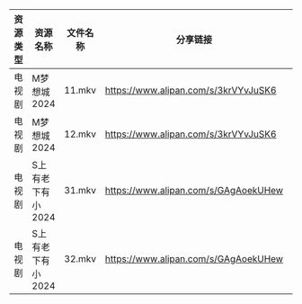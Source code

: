 | 资源类型 | 资源名称        | 文件名称   | 分享链接                                 | 更新时间                |
| ---- | ----------- | ------ | ------------------------------------ | ------------------- |
| 电视剧  | M梦想城2024    | 11.mkv | https://www.alipan.com/s/3krVYvJuSK6 | 2024-07-17 00:05:47 |
| 电视剧  | M梦想城2024    | 12.mkv | https://www.alipan.com/s/3krVYvJuSK6 | 2024-07-17 00:05:47 |
| 电视剧  | S上有老下有小2024 | 31.mkv | https://www.alipan.com/s/GAgAoekUHew | 2024-07-17 00:06:02 |
| 电视剧  | S上有老下有小2024 | 32.mkv | https://www.alipan.com/s/GAgAoekUHew | 2024-07-17 00:06:02 |
